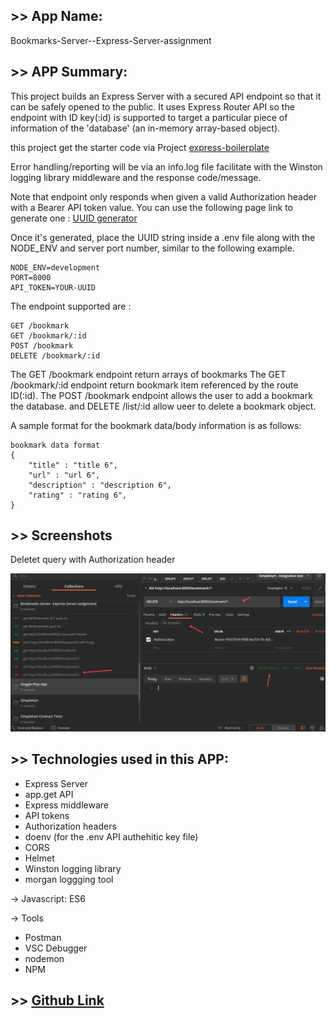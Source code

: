 ## >> App Name:

Bookmarks-Server--Express-Server-assignment

## >> APP Summary:

This project builds an Express Server with a secured API endpoint so that it can be safely opened to the public. It uses Express Router API so the endpoint with ID key(:id) is supported to target a particular piece of information of the 'database' (an in-memory array-based object).

this project get the starter code via Project [express-boilerplate](https://github.com/davetam88/express-boilerplate)

Error handling/reporting will be via an info.log file facilitate with the Winston logging library middleware and the response code/message.

Note that endpoint only responds when given a valid Authorization header with a Bearer API token value. You can use the following page link to generate one  :
[UUID generator](https://www.uuidgenerator.net/version1)

Once it's generated, place the UUID string inside a .env file along with the NODE_ENV and server port number, similar to the following example.
```
NODE_ENV=development 
PORT=8000
API_TOKEN=YOUR-UUID
```

The endpoint supported are : 
```
GET /bookmark
GET /bookmark/:id
POST /bookmark
DELETE /bookmark/:id
```

The GET /bookmark endpoint return arrays of bookmarks
The GET /bookmark/:id endpoint return bookmark item referenced by the route ID(:id).
The POST /bookmark endpoint allows the user to add a bookmark 
the database. 
and DELETE /list/:id allow ueer to delete a bookmark object.

A sample format for the bookmark data/body information is as follows:
```
bookmark data format 
{
    "title" : "title 6", 
    "url" : "url 6", 
    "description" : "description 6", 
    "rating" : "rating 6", 
}
```

## >> Screenshots

Deletet query with Authorization header

![main page](images/main.jpg)

## >> Technologies used in this APP:

* Express Server
* app.get API
* Express middleware
* API tokens
* Authorization headers
* doenv (for the .env API authehitic key file)
* CORS
* Helmet
* Winston logging library
* morgan loggging tool

-> Javascript: ES6

-> Tools
* Postman
* VSC Debugger
* nodemon 
* NPM



## >> [Github Link](https://github.com/davetam88/Bookmarks-Server--Express-Server-assignment )
